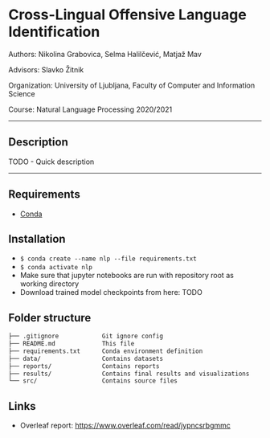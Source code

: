 # Cross-Lingual Offensive Language Identification

Authors: Nikolina Grabovica, Selma Halilčević, Matjaž Mav

Advisors: Slavko Žitnik

Organization: University of Ljubljana, Faculty of Computer and Information Science

Course: Natural Language Processing 2020/2021

---

## Description

TODO - Quick description

---

## Requirements
- [Conda](https://docs.conda.io/en/latest/miniconda.html)

## Installation
- `$ conda create --name nlp --file requirements.txt`
- `$ conda activate nlp`
- Make sure that jupyter notebooks are run with repository root as working directory
- Download trained model checkpoints from here: TODO

## Folder structure
```txt
├── .gitignore            Git ignore config
├── README.md             This file
├── requirements.txt      Conda environment definition
├── data/                 Contains datasets 
├── reports/              Contains reports
├── results/              Contains final results and visualizations
└── src/                  Contains source files


```

## Links
- Overleaf report: https://www.overleaf.com/read/jypncsrbgmmc
